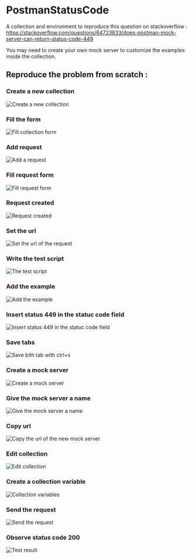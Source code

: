 # PostmanStatusCode
A collection and environment to reproduce this question on stackoverflow : https://stackoverflow.com/questions/64723833/does-postman-mock-server-can-return-status-code-449

You may need to create your own mock server to customize the examples inside the collection.

## Reproduce the problem from scratch :

### Create a new collection

![Create a new collection](images/CreateNewCollection.JPG)

### Fill the form

![Fill collection form](images/CreateCollectionForm.JPG)

### Add request

![Add a request](images/AddEmptyRequest.JPG)

### Fill request form

![Fill request form](images/CreateRequestForm.JPG)

### Request created

![Request created](images/RequestCreated.JPG)

### Set the url

![Set the url of the request](images/RetryWithUrl.JPG)

### Write the test script

![The test script](images/TestScript.JPG)

### Add the example

![Add the example](images/AddExample.JPG)

### Insert status 449 in the statuc code field

![Insert status 449 in the statuc code field](images/InsertStatus449.JPG)

### Save tabs

![Save bith tab with ctrl+s](images/SaveBothTabWithCtrlS.JPG)

### Create a mock server

![Create a mock server](images/CreateAMockServer.JPG)

### Give the mock server a name

![Give the mock server a name](images/MockServerForm.JPG)

### Copy url

![Copy the url of the new mock server](images/MockServerCreated.JPG)

### Edit collection

![Edit collection](images/EditCollection.JPG)

### Create a collection variable 

![Collection variables](images/CreateVariableForCollection.JPG)

### Send the request

![Send the request](images/SendTheRequest.JPG)

### Observe status code 200

![Test result](images/TestFail.JPG)

